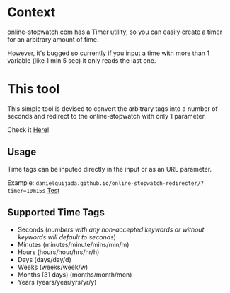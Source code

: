 # Context

online-stopwatch.com has a Timer utility, so you can easily create a timer for an arbitrary amount of time.

However, it's bugged so currently if you input a time with more than 1 variable (like 1 min 5 sec) it only reads the last one.

# This tool

This simple tool is devised to convert the arbitrary tags into a number of seconds and redirect to the online-stopwatch with only 1 parameter.

Check it  [Here](https://danielquijada.github.io/online-stopwatch-redirecter/)!

## Usage

Time tags can be inputed directly in the input or as an URL parameter.

Example: `danielquijada.github.io/online-stopwatch-redirecter/?timer=10m15s` [Test](danielquijada.github.io/online-stopwatch-redirecter/?timer=10m15s)

## Supported Time Tags

- Seconds (_numbers with any non-accepted keywords or without keywords will default to seconds_)
- Minutes (minutes/minute/mins/min/m)
- Hours (hours/hour/hrs/hr/h)
- Days (days/day/d)
- Weeks (weeks/week/w)
- Months (31 days) (months/month/mon)
- Years (years/year/yrs/yr/y)